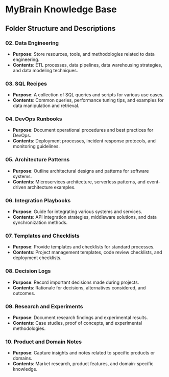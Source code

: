 # MyBrain Knowledge Base

## Folder Structure and Descriptions

### 02. Data Engineering
- **Purpose**: Store resources, tools, and methodologies related to data engineering.
- **Contents**: ETL processes, data pipelines, data warehousing strategies, and data modeling techniques.

### 03. SQL Recipes
- **Purpose**: A collection of SQL queries and scripts for various use cases.
- **Contents**: Common queries, performance tuning tips, and examples for data manipulation and retrieval.

### 04. DevOps Runbooks
- **Purpose**: Document operational procedures and best practices for DevOps.
- **Contents**: Deployment processes, incident response protocols, and monitoring guidelines.

### 05. Architecture Patterns
- **Purpose**: Outline architectural designs and patterns for software systems.
- **Contents**: Microservices architecture, serverless patterns, and event-driven architecture examples.

### 06. Integration Playbooks
- **Purpose**: Guide for integrating various systems and services.
- **Contents**: API integration strategies, middleware solutions, and data synchronization methods.

### 07. Templates and Checklists
- **Purpose**: Provide templates and checklists for standard processes.
- **Contents**: Project management templates, code review checklists, and deployment checklists.

### 08. Decision Logs
- **Purpose**: Record important decisions made during projects.
- **Contents**: Rationale for decisions, alternatives considered, and outcomes.

### 09. Research and Experiments
- **Purpose**: Document research findings and experimental results.
- **Contents**: Case studies, proof of concepts, and experimental methodologies.

### 10. Product and Domain Notes
- **Purpose**: Capture insights and notes related to specific products or domains.
- **Contents**: Market research, product features, and domain-specific knowledge.
